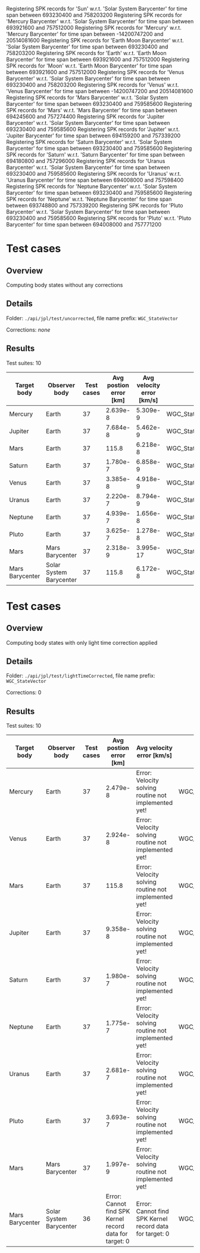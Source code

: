 Registering SPK records for 'Sun' w.r.t. 'Solar System Barycenter' for time span between 693230400 and 758203200
Registering SPK records for 'Mercury Barycenter' w.r.t. 'Solar System Barycenter' for time span between 693921600 and 757512000
Registering SPK records for 'Mercury' w.r.t. 'Mercury Barycenter' for time span between -14200747200 and 20514081600
Registering SPK records for 'Earth Moon Barycenter' w.r.t. 'Solar System Barycenter' for time span between 693230400 and 758203200
Registering SPK records for 'Earth' w.r.t. 'Earth Moon Barycenter' for time span between 693921600 and 757512000
Registering SPK records for 'Moon' w.r.t. 'Earth Moon Barycenter' for time span between 693921600 and 757512000
Registering SPK records for 'Venus Barycenter' w.r.t. 'Solar System Barycenter' for time span between 693230400 and 758203200
Registering SPK records for 'Venus' w.r.t. 'Venus Barycenter' for time span between -14200747200 and 20514081600
Registering SPK records for 'Mars Barycenter' w.r.t. 'Solar System Barycenter' for time span between 693230400 and 759585600
Registering SPK records for 'Mars' w.r.t. 'Mars Barycenter' for time span between 694245600 and 757274400
Registering SPK records for 'Jupiter Barycenter' w.r.t. 'Solar System Barycenter' for time span between 693230400 and 759585600
Registering SPK records for 'Jupiter' w.r.t. 'Jupiter Barycenter' for time span between 694159200 and 757339200
Registering SPK records for 'Saturn Barycenter' w.r.t. 'Solar System Barycenter' for time span between 693230400 and 759585600
Registering SPK records for 'Saturn' w.r.t. 'Saturn Barycenter' for time span between 694180800 and 757296000
Registering SPK records for 'Uranus Barycenter' w.r.t. 'Solar System Barycenter' for time span between 693230400 and 759585600
Registering SPK records for 'Uranus' w.r.t. 'Uranus Barycenter' for time span between 694008000 and 757598400
Registering SPK records for 'Neptune Barycenter' w.r.t. 'Solar System Barycenter' for time span between 693230400 and 759585600
Registering SPK records for 'Neptune' w.r.t. 'Neptune Barycenter' for time span between 693748800 and 757339200
Registering SPK records for 'Pluto Barycenter' w.r.t. 'Solar System Barycenter' for time span between 693230400 and 759585600
Registering SPK records for 'Pluto' w.r.t. 'Pluto Barycenter' for time span between 694008000 and 757771200
# Test cases

## Overview

Computing body states without any corrections

## Details

Folder: `./api/jpl/test/uncorrected`, file name prefix: `WGC_StateVector`

Corrections: *none*

## Results

Test suites: 10

| Target body | Observer body | Test cases | Avg postion error [km] | Avg velocity error [km/s] | File name |
| ----------- | ------------- | ---------- | ---------------------- | ------------------------- | --------- |
| Mercury | Earth | 37 | 2.639e-8 | 5.309e-9 | WGC_StateVector_20220727190826.csv |
| Jupiter | Earth | 37 | 7.684e-8 | 5.462e-9 | WGC_StateVector_20220802221423.csv |
| Mars | Earth | 37 | 115.8 | 6.218e-8 | WGC_StateVector_20220802225259.csv |
| Saturn | Earth | 37 | 1.780e-7 | 6.858e-9 | WGC_StateVector_20220802225311.csv |
| Venus | Earth | 37 | 3.385e-8 | 4.918e-9 | WGC_StateVector_20220802230546.csv |
| Uranus | Earth | 37 | 2.220e-7 | 8.794e-9 | WGC_StateVector_20220802230606.csv |
| Neptune | Earth | 37 | 4.939e-7 | 1.656e-8 | WGC_StateVector_20220802230619.csv |
| Pluto | Earth | 37 | 3.625e-7 | 1.278e-8 | WGC_StateVector_20220802230632.csv |
| Mars | Mars Barycenter | 37 | 2.318e-9 | 3.995e-17 | WGC_StateVector_20220803165555.csv |
| Mars Barycenter | Solar System Barycenter | 37 | 115.8 | 6.172e-8 | WGC_StateVector_20220803170949.csv |
# Test cases

## Overview

Computing body states with only light time correction applied

## Details

Folder: `./api/jpl/test/lightTimeCorrected`, file name prefix: `WGC_StateVector`

Corrections: 0

## Results

Test suites: 10

| Target body | Observer body | Test cases | Avg postion error [km] | Avg velocity error [km/s] | File name |
| ----------- | ------------- | ---------- | ---------------------- | ------------------------- | --------- |
| Mercury | Earth | 37 | 2.479e-8 | Error: Velocity solving routine not implemented yet! | WGC_StateVector_20220812182335.csv |
| Venus | Earth | 37 | 2.924e-8 | Error: Velocity solving routine not implemented yet! | WGC_StateVector_20220812183524.csv |
| Mars | Earth | 37 | 115.8 | Error: Velocity solving routine not implemented yet! | WGC_StateVector_20220812183540.csv |
| Jupiter | Earth | 37 | 9.358e-8 | Error: Velocity solving routine not implemented yet! | WGC_StateVector_20220812183553.csv |
| Saturn | Earth | 37 | 1.980e-7 | Error: Velocity solving routine not implemented yet! | WGC_StateVector_20220812183606.csv |
| Neptune | Earth | 37 | 1.775e-7 | Error: Velocity solving routine not implemented yet! | WGC_StateVector_20220812183620.csv |
| Uranus | Earth | 37 | 2.681e-7 | Error: Velocity solving routine not implemented yet! | WGC_StateVector_20220812183634.csv |
| Pluto | Earth | 37 | 3.693e-7 | Error: Velocity solving routine not implemented yet! | WGC_StateVector_20220812183650.csv |
| Mars | Mars Barycenter | 37 | 1.997e-9 | Error: Velocity solving routine not implemented yet! | WGC_StateVector_20220812183758.csv |
| Mars Barycenter | Solar System Barycenter | 36 | Error: Cannot find SPK Kernel record data for target: 0 | Error: Cannot find SPK Kernel record data for target: 0 | WGC_StateVector_20220816193347.csv |
